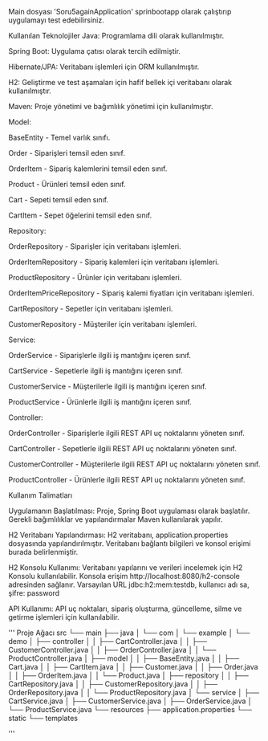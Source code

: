 
Main dosyası 'Soru5againApplication' sprinbootapp olarak çalıştırıp uygulamayı test edebilirsiniz.

Kullanılan Teknolojiler
Java: Programlama dili olarak kullanılmıştır.

Spring Boot: Uygulama çatısı olarak tercih edilmiştir.

Hibernate/JPA: Veritabanı işlemleri için ORM kullanılmıştır.

H2: Geliştirme ve test aşamaları için hafif bellek içi veritabanı olarak kullanılmıştır.

Maven: Proje yönetimi ve bağımlılık yönetimi için kullanılmıştır.


Model:

BaseEntity - Temel varlık sınıfı.

Order - Siparişleri temsil eden sınıf.

OrderItem - Sipariş kalemlerini temsil eden sınıf.

Product - Ürünleri temsil eden sınıf.

Cart - Sepeti temsil eden sınıf.

CartItem - Sepet öğelerini temsil eden sınıf.



Repository:

OrderRepository - Siparişler için veritabanı işlemleri.

OrderItemRepository - Sipariş kalemleri için veritabanı işlemleri.

ProductRepository - Ürünler için veritabanı işlemleri.

OrderItemPriceRepository - Sipariş kalemi fiyatları için veritabanı işlemleri.

CartRepository - Sepetler için veritabanı işlemleri.

CustomerRepository - Müşteriler için veritabanı işlemleri.




Service:

OrderService - Siparişlerle ilgili iş mantığını içeren sınıf.

CartService - Sepetlerle ilgili iş mantığını içeren sınıf.

CustomerService - Müşterilerle ilgili iş mantığını içeren sınıf.

ProductService - Ürünlerle ilgili iş mantığını içeren sınıf.


Controller:

OrderController - Siparişlerle ilgili REST API uç noktalarını yöneten sınıf.

CartController - Sepetlerle ilgili REST API uç noktalarını yöneten sınıf.

CustomerController - Müşterilerle ilgili REST API uç noktalarını yöneten sınıf.

ProductController - Ürünlerle ilgili REST API uç noktalarını yöneten sınıf.




Kullanım Talimatları

Uygulamanın Başlatılması: Proje, Spring Boot uygulaması olarak başlatılır. Gerekli bağımlılıklar ve yapılandırmalar Maven kullanılarak yapılır.

H2 Veritabanı Yapılandırması: H2 veritabanı, application.properties dosyasında yapılandırılmıştır. Veritabanı bağlantı bilgileri ve konsol erişimi burada belirlenmiştir.

H2 Konsolu Kullanımı: Veritabanı yapılarını ve verileri incelemek için H2 Konsolu kullanılabilir. Konsola erişim http://localhost:8080/h2-console adresinden sağlanır. Varsayılan URL jdbc:h2:mem:testdb, kullanıcı adı sa, şifre: password

API Kullanımı: API uç noktaları, sipariş oluşturma, güncelleme, silme ve getirme işlemleri için kullanılabilir.



'''
Proje Ağacı
src
└── main
    ├── java
    │   └── com
    │       └── example
    │           └── demo
    │               ├── controller
    │               │   ├── CartController.java
    │               │   ├── CustomerController.java
    │               │   ├── OrderController.java
    │               │   └── ProductController.java
    │               ├── model
    │               │   ├── BaseEntity.java
    │               │   ├── Cart.java
    │               │   ├── CartItem.java
    │               │   ├── Customer.java
    │               │   ├── Order.java
    │               │   ├── OrderItem.java
    │               │   └── Product.java
    │               ├── repository
    │               │   ├── CartRepository.java
    │               │   ├── CustomerRepository.java
    │               │   ├── OrderRepository.java
    │               │   └── ProductRepository.java
    │               └── service
    │                   ├── CartService.java
    │                   ├── CustomerService.java
    │                   ├── OrderService.java
    │                   └── ProductService.java
    └── resources
        ├── application.properties
        └── static
        └── templates

'''
